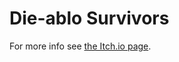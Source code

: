 # Die-ablo Survivors

For more info see [the Itch.io page](https://sambigos.itch.io/dieablo-survivors).
